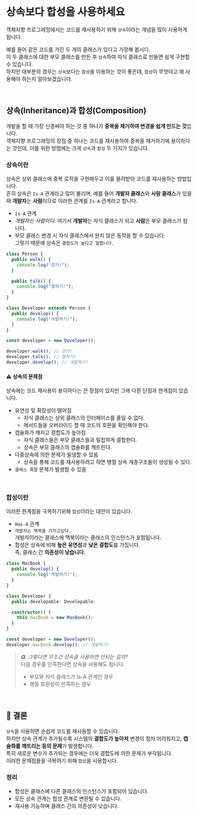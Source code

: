 # 상속보다 합성을 사용하세요

객체지향 프로그래밍에서는 코드를 재사용하기 위해 `상속`이라는 개념을 많이 사용하게 됩니다.
<br />

예를 들어 같은 코드를 가진 두 개의 클래스가 있다고 가정해 봅시다.
<br />
이 두 클래스에 대한 부모 클래스를 만든 후 `상속`하여 자식 클래스로 만들면 쉽게 구현할 수 있습니다.
<br />
하지만 대부분의 경우는 `상속`보다는 `합성`을 이용하는 것이 좋은데, `합성`이 무엇이고 왜 사용해야 하는지 알아보겠습니다.

<br />

## 상속(Inheritance)과 합성(Composition)

개발을 할 때 가장 신경써야 하는 것 중 하나가 **중복을 제거하여 변경을 쉽게 만드는 것**입니다.
<br />
객체지향 프로그래밍의 장점 중 하나는 코드를 재사용하여 중복을 제거하기에 용이하다는 것인데, 이를 위한 방법에는 크게 `상속`과 `합성` 두 가지가 있습니다.

### 상속이란

상속은 상위 클래스에 중복 로직을 구현해두고 이를 물려받아 코드를 재사용하는 방법입니다.
<br />
흔히 상속은 `Is-A` 관계라고 많이 불리며, 예를 들어 **개발자 클래스**와 **사람 클래스**가 있을 때 **개발자**는 **사람**이므로 이러한 관계를 `Is-A` 관계라고 합니다.
<br />

- `Is-A` 관계
- _개발자는 사람이다._ 여기서 **개발자**는 자식 클래스가 되고 **사람**은 부모 클래스가 됩니다.
- 부모 클래스 변경 시 자식 클래스에서 원치 않은 동작을 할 수 있습니다.<br />
  그렇기 때문에 상속은 `결합도가 높다고 말합니다.`

```typescript
class Person {
  public walk() {
    console.log("걷기!");
  }

  public talk() {
    console.log("말하기!");
  }
}

class Developer extends Person {
  public develop() {
    console.log("개발하기!");
  }
}

const developer = new Developer();

developer.walk(); // 걷기!
developer.talk(); // 말하기!
developer.develop(); // 개발하기!
```

#### ⚠️ 상속의 문제점

상속에는 코드 재사용이 용이하다는 큰 장점이 있지만 그에 다른 단점과 한계점이 있습니다.
<br />

- 유연성 및 확장성이 떨어짐
  - 자식 클래스는 상위 클래스의 인터페이스를 줄일 수 없다.
  - 메서드들을 오버라이드 할 때 코드의 호환을 확인해야 한다.
- 캡슐화가 깨지고 결합도가 높아짐
  - 자식 클래스들은 부모 클래스들과 밀접하게 결합한다.
  - 상속은 부모 클래스의 캡슐화를 깨뜨린다.
- 다중상속에 의한 문제가 발생할 수 있음
  - 상속을 통해 코드를 재사용하려고 하면 병렬 상속 계층구조들이 생성될 수 있다.
- `클래스 폭팔` 문제가 발생할 수 있음

<br />

### 합성이란

이러한 한계점을 극복하기위해 `합성`이라는 대안이 있습니다.
<br />

- `Has-A` 관계
- `개발자는 맥북을 가지고있다.`<br />
  개발자이라는 클래스에 맥북이라는 클래스의 인스턴스가 포함됩니다.
- 합성은 상속에 비해 **높은 유연성**과 **낮은 결합도**를 가집니다.<br />
  즉, 클래스 간 **의존성이 낮습니다.**

```typescript
class MacBook {
  public develop() {
    console.log("개발하기!");
  }
}

class Developer {
  public developable: Developable;

  constructor() {
    this.macBook = new MacBook();
  }
}

const developer = new Developer();
developer.macBook.develop(); // 개발하기!
```

> _𝐐. 그렇다면 무조건 상속을 사용하면 안되는 걸까?_<br />
> 다음 경우를 만족한다면 상속을 사용해도 됩니다.
>
> - 부모와 자식 클래스가 Is-A 관계인 경우
> - 행동 호환성이 만족하는 경우

<br />

## 📝 결론

`상속`을 사용하면 손쉽게 코드를 재사용할 수 있습니다.
<br />
하지만 상속 관계가 추가될수록 시스템의 **결합도가 높아져** 변경이 점차 어려워지고, **캡슐화를 깨뜨리는 등의 문제**가 발생합니다.
<br />
특히 새로운 변수가 추가되는 경우에는 더욱 결합도에 의한 문제가 부각됩니다.
<br />
이러한 문제점들을 극복하기 위해 `합성`을 사용합시다.

### 정리

- 합성은 클래스에 다른 클래스의 인스턴스가 포함되어 있습니다.
- 모든 상속 관계는 합성 관계로 변환될 수 있습니다.
- 재사용 가능하며 클래스 간의 의존성이 낮습니다.
